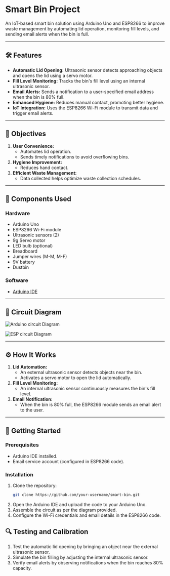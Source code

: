# Smart Bin Project

An IoT-based smart bin solution using Arduino Uno and ESP8266 to improve waste management by automating lid operation, monitoring fill levels, and sending email alerts when the bin is full.

---

## 🛠️ Features
- **Automatic Lid Opening:** Ultrasonic sensor detects approaching objects and opens the lid using a servo motor.
- **Fill Level Monitoring:** Tracks the bin's fill level using an internal ultrasonic sensor.
- **Email Alerts:** Sends a notification to a user-specified email address when the bin is 80% full.
- **Enhanced Hygiene:** Reduces manual contact, promoting better hygiene.
- **IoT Integration:** Uses the ESP8266 Wi-Fi module to transmit data and trigger email alerts.

---

## 🎯 Objectives
1. **User Convenience:**
   - Automates lid operation.
   - Sends timely notifications to avoid overflowing bins.
2. **Hygiene Improvement:**
   - Reduces hand contact.
3. **Efficient Waste Management:**
   - Data collected helps optimize waste collection schedules.

---

## 🧩 Components Used
### Hardware
- Arduino Uno
- ESP8266 Wi-Fi module
- Ultrasonic sensors (2)
- 9g Servo motor
- LED bulb (optional)
- Breadboard
- Jumper wires (M-M, M-F)
- 9V battery
- Dustbin

### Software
- [Arduino IDE](https://www.arduino.cc/en/softwar)

---

## 📐 Circuit Diagram
![Arduino circuit Diagram](https://github.com/varsha-2024-snu/smartbin/blob/main/arduino%20pin%20diagram.jpeg) 

![ESP circuit Diagram](https://github.com/varsha-2024-snu/smartbin/blob/main/esp%20pin%20diagram.jpeg)  

---

## ⚙️ How It Works
1. **Lid Automation:**
   - An external ultrasonic sensor detects objects near the bin.
   - Activates a servo motor to open the lid automatically.
2. **Fill Level Monitoring:**
   - An internal ultrasonic sensor continuously measures the bin's fill level.
3. **Email Notification:**
   - When the bin is 80% full, the ESP8266 module sends an email alert to the user.

---

## 🚀 Getting Started
### Prerequisites
- Arduino IDE installed.
- Email service account (configured in ESP8266 code).

### Installation
1. Clone the repository:
   ```bash
   git clone https://github.com/your-username/smart-bin.git
2. Open the Arduino IDE and upload the code to your Arduino Uno.
3. Assemble the circuit as per the diagram provided.
4. Configure the Wi-Fi credentials and email details in the ESP8266 code.

## 🔍 Testing and Calibration
1. Test the automatic lid opening by bringing an object near the external ultrasonic sensor.
2. Simulate the bin filling by adjusting the internal ultrasonic sensor.
3. Verify email alerts by observing notifications when the bin reaches 80% capacity.
